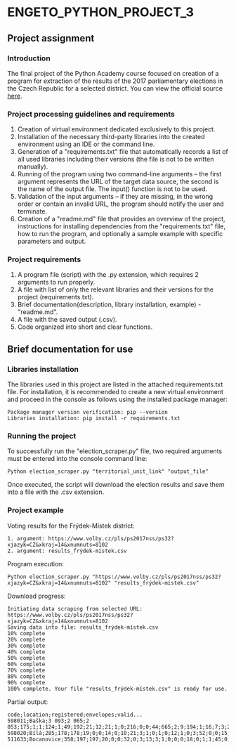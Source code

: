 # ENGETO_PYTHON_PROJECT_3
## Project assignment
### Introduction
The final project of the Python Academy course focused on creation of a program for extraction of the results of the 2017 parliamentary elections in the Czech Republic for a selected district. You can view the official source [here](https://volby.cz/pls/ps2017nss/ps3?xjazyk=CZ).
### Project processing guidelines and requirements
1. Creation of virtual environment dedicated exclusively to this project.
2. Installation of the necessary third-party libraries into the created environment using an IDE or the command line.
3. Generation of a "requirements.txt" file that automatically records a list of all used libraries including their versions (the file is not to be written manually).
4. Running of the program using two command-line arguments – the first argument represents the URL of the target data source, the second is the name of the output file. The input() function is not to be used.
5. Validation of the input arguments – if they are missing, in the wrong order or contain an invalid URL, the program should notify the user and terminate.
6. Creation of a "readme.md" file that provides an overview of the project, instructions for installing dependencies from the "requirements.txt" file, how to run the program, and optionally a sample example with specific parameters and output.
### Project requirements
1. A program file (script) with the .py extension, which requires 2 arguments to run properly.
2. A file with list of only the relevant libraries and their versions for the project (requirements.txt).
3. Brief documentation(description, library installation, example) - "readme.md".
4. A file with the saved output (.csv).
5. Code organized into short and clear functions.
## Brief documentation for use
### Libraries installation
The libraries used in this project are listed in the attached requirements.txt file. For installation, it is recommended to create a new virtual environment and proceed in the console as follows using the installed package manager:

	Package manager version verification: pip --version
	Libraries installation: pip install -r requirements.txt	

### Running the project
To successfully run the "election_scraper.py" file, two required arguments must be entered into the console command line:

	Python election_scraper.py "territorial_unit_link" "output_file" 

Once executed, the script will download the election results and save them into a file with the .csv extension.
### Project example
Voting results for the Frýdek-Místek district:

	1. argument: https://www.volby.cz/pls/ps2017nss/ps32?xjazyk=CZ&xkraj=14&xnumnuts=8102
	2. argument: results_frýdek-místek.csv

Program execution:

	Python election_scraper.py "https://www.volby.cz/pls/ps2017nss/ps32?xjazyk=CZ&xkraj=14&xnumnuts=8102" "results_frýdek-místek.csv"

Download progress:

	Initiating data scraping from selected URL: https://www.volby.cz/pls/ps2017nss/ps32?xjazyk=CZ&xkraj=14&xnumnuts=8102
	Saving data into file: results_frýdek-místek.csv
	10% complete
	20% complete
	30% complete
	40% complete
	50% complete
	60% complete
	70% complete
	80% complete
	90% complete
	100% complete. Your file "results_frýdek-místek.csv" is ready for use.

Partial output:

	code;location;registered;envelopes;valid...
	598011;Baška;3 093;2 065;2 053;175;1;1;124;1;49;192;21;12;21;1;0;216;0;0;44;665;2;9;194;1;16;7;3;293;5
	598020;Bílá;285;178;178;19;0;0;14;0;10;21;3;1;0;1;0;12;1;0;3;52;0;0;15;0;3;0;0;23;0
	511633;Bocanovice;358;197;197;20;0;0;32;0;3;13;3;1;0;0;0;18;0;1;1;45;0;0;43;0;0;0;0;17;0...





